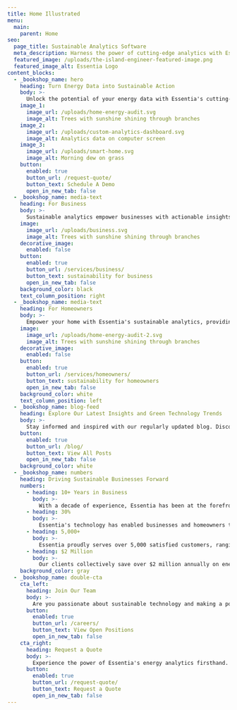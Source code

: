 ```yaml
---
title: Home Illustrated
menu:
  main:
    parent: Home
seo:
  page_title: Sustainable Analytics Software
  meta_description: Harness the power of cutting-edge analytics with Essentia. Our intuitive software deciphers complex energy patterns, enabling businesses and homeowners to reduce costs and minimize environmental impact.
  featured_image: /uploads/the-island-engineer-featured-image.png
  featured_image_alt: Essentia Logo
content_blocks:
  - _bookshop_name: hero
    heading: Turn Energy Data into Sustainable Action
    body: >-
      Unlock the potential of your energy data with Essentia's cutting-edge software solutions. Our platform provides real-time insights and actionable recommendations, empowering businesses and homeowners to optimize energy consumption for a greener, more sustainable future.
    image_1:
      image_url: /uploads/home-energy-audit.svg
      image_alt: Trees with sunshine shining through branches
    image_2:
      image_url: /uploads/custom-analytics-dashboard.svg
      image_alt: Analytics data on computer screen
    image_3:
      image_url: /uploads/smart-home.svg
      image_alt: Morning dew on grass
    button:
      enabled: true
      button_url: /request-quote/
      button_text: Schedule A Demo
      open_in_new_tab: false
  - _bookshop_name: media-text
    heading: For Business
    body: >-
      Sustainable analytics empower businesses with actionable insights into their energy consumption patterns. By harnessing data-driven solutions, businesses can identify inefficiencies, implement targeted optimizations, and ultimately reduce costs while contributing to a more eco-conscious future.
    image:
      image_url: /uploads/business.svg
      image_alt: Trees with sunshine shining through branches
    decorative_image: 
      enabled: false
    button:
      enabled: true
      button_url: /services/business/
      button_text: sustainability for business
      open_in_new_tab: false
    background_color: black
    text_column_position: right
  - _bookshop_name: media-text
    heading: For Homeowners
    body: >-
      Empower your home with Essentia's sustainable analytics, providing you with real-time insights into your energy consumption. Take control of your energy usage, identify areas for improvement, and watch as your home becomes more efficient, saving you money while contributing to a greener planet.
    image:
      image_url: /uploads/home-energy-audit-2.svg
      image_alt: Trees with sunshine shining through branches
    decorative_image: 
      enabled: false
    button:
      enabled: true
      button_url: /services/homeowners/
      button_text: sustainability for homeowners
      open_in_new_tab: false
    background_color: white
    text_column_position: left
  - _bookshop_name: blog-feed
    heading: Explore Our Latest Insights and Green Technology Trends
    body: >-
      Stay informed and inspired with our regularly updated blog. Discover the latest developments in sustainable technology, energy-saving tips, and industry trends. Our experts share valuable insights to help you make informed decisions on your journey towards a greener, more efficient future.
    button:
      enabled: true
      button_url: /blog/
      button_text: View All Posts
      open_in_new_tab: false
    background_color: white
  - _bookshop_name: numbers
    heading: Driving Sustainable Businesses Forward
    numbers:
      - heading: 10+ Years in Business
        body: >-
          With a decade of experience, Essentia has been at the forefront of sustainable energy solutions, driving innovation and efficiency.
      - heading: 30%
        body: >-
          Essentia's technology has enabled businesses and homeowners to reduce their energy consumption by an average of 30%, leading to substantial cost savings and a lighter environmental footprint.
      - heading: 5,000+
        body: >-
          Essentia proudly serves over 5,000 satisfied customers, ranging from small businesses to large enterprises, all benefiting from our tailored energy solutions.
      - heading: $2 Million
        body: >-
          Our clients collectively save over $2 million annually on energy costs, thanks to Essentia's data-driven approach and cutting-edge technology.
    background_color: gray
  - _bookshop_name: double-cta
    cta_left:
      heading: Join Our Team
      body: >-
        Are you passionate about sustainable technology and making a positive impact on the environment? Explore career opportunities at Essentia and be part of a dynamic team committed to revolutionizing the energy industry. Check out our current openings and apply today!
      button:
        enabled: true
        button_url: /careers/
        button_text: View Open Positions
        open_in_new_tab: false
    cta_right:
      heading: Request a Quote
      body: >-
        Experience the power of Essentia's energy analytics firsthand. Request a personalized demo and discover how our innovative solutions can help you optimize energy consumption, save costs, and promote sustainability. Get started on your journey towards a greener future today!
      button:
        enabled: true
        button_url: /request-quote/
        button_text: Request a Quote
        open_in_new_tab: false
---
```

